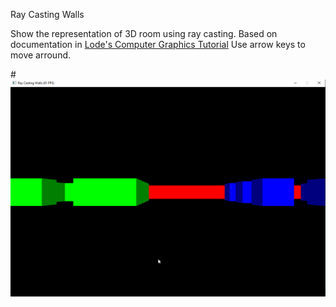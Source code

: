 Ray Casting Walls

Show the representation of 3D room using ray casting.
Based on documentation in [Lode's Computer Graphics Tutorial](https://lodev.org/cgtutor/raycasting.html)
Use arrow keys to move arround.

#![alt text](RayCastingWalls.gif "Ray Casting")
